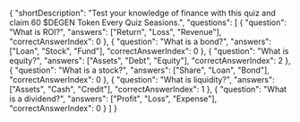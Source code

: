 {
  "shortDescription": "Test your knowledge of finance with this quiz and claim 60 $DEGEN Token Every Quiz Seasions.",
  "questions": [
    {
      "question": "What is ROI?",
      "answers": ["Return", "Loss", "Revenue"],
      "correctAnswerIndex": 0
    },
    {
      "question": "What is a bond?",
      "answers": ["Loan", "Stock", "Fund"],
      "correctAnswerIndex": 0
    },
    {
      "question": "What is equity?",
      "answers": ["Assets", "Debt", "Equity"],
      "correctAnswerIndex": 2
    },
    {
      "question": "What is a stock?",
      "answers": ["Share", "Loan", "Bond"],
      "correctAnswerIndex": 0
    },
    {
      "question": "What is liquidity?",
      "answers": ["Assets", "Cash", "Credit"],
      "correctAnswerIndex": 1
    },
    {
      "question": "What is a dividend?",
      "answers": ["Profit", "Loss", "Expense"],
      "correctAnswerIndex": 0
    }
  ]
}   